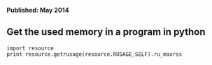<b>Published: May 2014</b>

## Get the used memory in a program in python

	import resource
	print resource.getrusage(resource.RUSAGE_SELF).ru_maxrss
